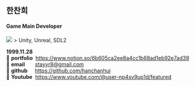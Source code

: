 ## 한찬희
#### Game Main Developer
<img src="https://img.shields.io/badge/C++-00599C?style=flat-square&logo=C++&logoColor=white"/>
> Unity, Unreal, SDL2

**1999.11.28**<br/>
:star2: **portfolio**&nbsp;&nbsp;https://www.notion.so/6b605ca2ee8a4cc1b68ad1eb92e7ad39 <br/>
:star2: **email**&nbsp;&nbsp;&nbsp;&nbsp;&nbsp;&nbsp;&nbsp;stayyr8@gmail.com <br/>
:star2: **github**&nbsp;&nbsp;&nbsp;&nbsp;&nbsp;https://github.com/hanchanhui <br/>
:star2: **Youtube**&nbsp;&nbsp;https://www.youtube.com/@user-np4sv9up1d/featured <br/>
